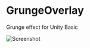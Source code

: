 GrungeOverlay
=============

Grunge effect for Unity Basic

![Screenshot](http://keijiro.github.io/GrungeOverlay/screenshot.png)

